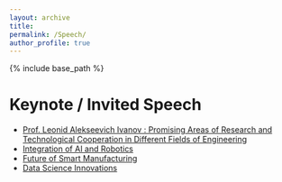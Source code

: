 ```yaml
---
layout: archive
title: 
permalink: /Speech/
author_profile: true
---
```


{% include base_path %}

<h1>Keynote / Invited Speech</h1>

- [Prof. Leonid Alekseevich Ivanov : Promising Areas of Research and Technological Cooperation in Different Fields of Engineering](talk1/)  
- [Integration of AI and Robotics](talk2/)  
- [Future of Smart Manufacturing](talk3/)  
- [Data Science Innovations](talk4/)  
